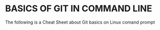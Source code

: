 # BASICS OF GIT IN COMMAND LINE
The following is a Cheat Sheet about Git basics on Linux comand prompt

